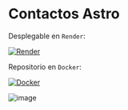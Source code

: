 # Contactos Astro

Desplegable en `Render`:

[![Render](https://img.shields.io/badge/Render-Deploy-blue?logo=render&logoColor=white)](https://contactos-astro.onrender.com)

Repositorio en `Docker`:

[![Docker](https://img.shields.io/badge/Docker-Image-blue?logo=docker&logoColor=white)](https://hub.docker.com/r/wqryx/contactos-astro)

![image](https://github.com/user-attachments/assets/0b5674f1-5335-4b34-b965-56176dc1f7c0)
